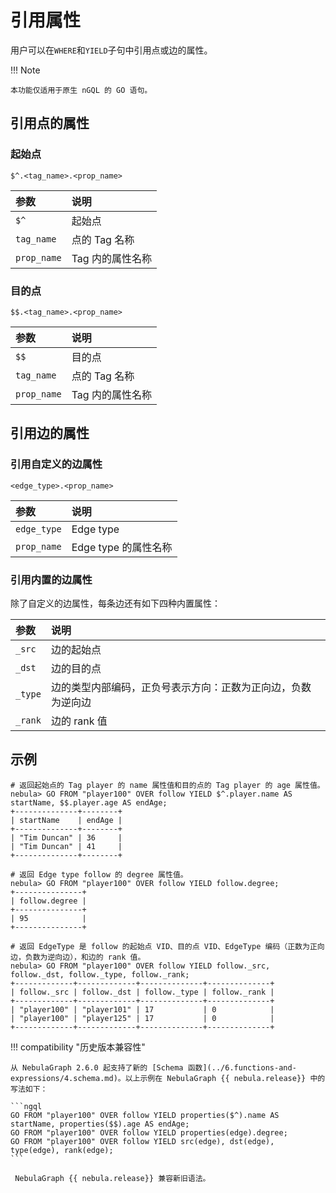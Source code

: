 # 引用属性

用户可以在`WHERE`和`YIELD`子句中引用点或边的属性。

!!! Note

    本功能仅适用于原生 nGQL 的 GO 语句。

## 引用点的属性

### 起始点

```ngql
$^.<tag_name>.<prop_name>
```

|参数|说明|
|:----------|:-----------------|
|`$^`       |起始点       |
|`tag_name` |点的 Tag 名称   |
|`prop_name`|Tag 内的属性名称|

### 目的点

```ngql
$$.<tag_name>.<prop_name>
```

|参数|说明|
|:----------|:-----------------|
|`$$`       |目的点        |
|`tag_name` |点的 Tag 名称   |
|`prop_name`|Tag 内的属性名称|

## 引用边的属性

### 引用自定义的边属性

```ngql
<edge_type>.<prop_name>
```

|参数|说明|
|:----------|:------------------|
|`edge_type`|Edge type            |
|`prop_name` |Edge type 的属性名称|

### 引用内置的边属性

除了自定义的边属性，每条边还有如下四种内置属性：

|参数|说明|
|:----------|:------------------|
|`_src`|边的起始点           |
|`_dst`|边的目的点|
|`_type`|边的类型内部编码，正负号表示方向：正数为正向边，负数为逆向边|
|`_rank`|边的 rank 值|

## 示例

```ngql
# 返回起始点的 Tag player 的 name 属性值和目的点的 Tag player 的 age 属性值。
nebula> GO FROM "player100" OVER follow YIELD $^.player.name AS startName, $$.player.age AS endAge;
+--------------+--------+
| startName    | endAge |
+--------------+--------+
| "Tim Duncan" | 36     |
| "Tim Duncan" | 41     |
+--------------+--------+

# 返回 Edge type follow 的 degree 属性值。
nebula> GO FROM "player100" OVER follow YIELD follow.degree;
+---------------+
| follow.degree |
+---------------+
| 95            |
+---------------+

# 返回 EdgeType 是 follow 的起始点 VID、目的点 VID、EdgeType 编码（正数为正向边，负数为逆向边），和边的 rank 值。
nebula> GO FROM "player100" OVER follow YIELD follow._src, follow._dst, follow._type, follow._rank;
+-------------+-------------+--------------+--------------+
| follow._src | follow._dst | follow._type | follow._rank |
+-------------+-------------+--------------+--------------+
| "player100" | "player101" | 17           | 0            |
| "player100" | "player125" | 17           | 0            |
+-------------+-------------+--------------+--------------+
```

!!! compatibility "历史版本兼容性"

    从 NebulaGraph 2.6.0 起支持了新的 [Schema 函数](../6.functions-and-expressions/4.schema.md)。以上示例在 NebulaGraph {{ nebula.release}} 中的写法如下：
    
    ```ngql
    GO FROM "player100" OVER follow YIELD properties($^).name AS startName, properties($$).age AS endAge;
    GO FROM "player100" OVER follow YIELD properties(edge).degree;
    GO FROM "player100" OVER follow YIELD src(edge), dst(edge), type(edge), rank(edge);
    ```

     NebulaGraph {{ nebula.release}} 兼容新旧语法。
